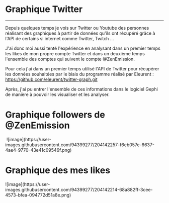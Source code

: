 # Graphique Twitter

<hr> 

Depuis quelques temps je vois sur Twitter ou Youtube des personnes réalisant des graphiques à partir de données qu'ils ont récupéré grâce à l'API de certains si internet comme Twitter, Twitch ...

J'ai donc moi aussi tenté l'expérience en analysant dans un premier temps les likes de mon propre compte Twitter et dans un deuxième temps l'ensemble des comptes qui suivent le compte @ZenEmission.

Pour cela j'ai dans un premier temps utilisé l'API de Twitter pour récupérer les données souhaitées par le biais du programme réalisé par Eleurent : https://github.com/eleurent/twitter-graph.git

Après, j'ai pu entrer l'ensemble de ces informations dans le logiciel Gephi de manière à pouvoir les visualiser et les analyser. 


<h1> Graphique followers de @ZenEmission</h1>
<img src:'https://user-images.githubusercontent.com/94399277/204090634-b3404125-5bf2-46fa-8f17-1cdf6b6af3a5.png'>
![image](https://user-images.githubusercontent.com/94399277/204142257-f6eb057e-6637-4ae4-9770-43e41c09546f.png)

<br>
<h1> Graphique des mes likes</h1>
![image](https://user-images.githubusercontent.com/94399277/204142214-68a882ff-3cee-4573-bfea-094772d51a8e.png)

